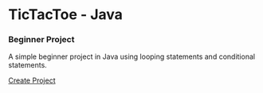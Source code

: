 # TicTacToe - Java


<h3>Beginner Project</h3>

<p>A simple beginner project in Java using looping statements and conditional statements.</p>

<a href="https://replit.com/@Naveenchand/TicTacToe-Java" class="button big">Create Project</a>
